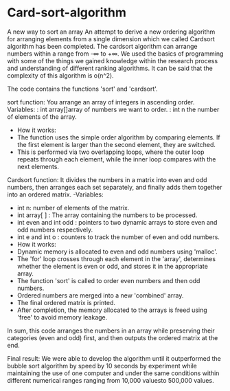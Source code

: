 # Card-sort-algorithm
A new way to sort an array
An attempt to derive a new ordering algorithm for arranging elements from a single dimension which we called Cardsort algorithm has been completed. 
The cardsort algorithm can arrange numbers within a range from -∞ to +∞.
We used the basics of programming with some of the things we gained knowledge within the research process and understanding of different ranking algorithms.
It can be said that the complexity of this algorithm is o(n^2).

The code contains the functions 'sort' and 'cardsort'. 

sort function:
 You arrange an array of integers in ascending order.
Variables:
 : int array[]array of numbers we want to order.
: int n the number of elements of the array.
- How it works:
 - The function uses the simple order algorithm by comparing elements. If the first element is larger than the second element, they are switched.
 - This is performed via two overlapping loops, where the outer loop repeats through each element, while the inner loop compares with the next elements.

Cardsort function:
 It divides the numbers in a matrix into even and odd numbers, then arranges each set separately, and finally adds them together into an ordered matrix.
-Variables:
 - int n: number of elements of the matrix.
 - int array[ ] : The array containing the numbers to be processed.
 - int even and int odd : pointers to two dynamic arrays to store even and odd numbers respectively.
 - int e and int o : counters to track the number of even and odd numbers.
- How it works:
 - Dynamic memory is allocated to even and odd numbers using 'malloc'.
 - The 'for' loop crosses through each element in the 'array', determines whether the element is even or odd, and stores it in the appropriate array.
 - The function 'sort' is called to order even numbers and then odd numbers.
 - Ordered numbers are merged into a new 'combined' array.
 - The final ordered matrix is printed.
 - After completion, the memory allocated to the arrays is freed using 'free' to avoid memory leakage.

In sum, this code arranges the numbers in an array while preserving their categories (even and odd) first, and then outputs the ordered 
matrix at the end.

Final result:
We were able to develop the algorithm until it outperformed the bubble sort algorithm by speed by 10 seconds by experiment while maintaining the use of one computer and under the same conditions within different numerical ranges ranging from 10,000 values ​​​​to 500,000 values.
